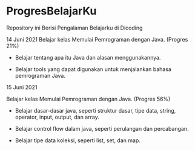 # ProgresBelajarKu
Repository ini Berisi Pengalaman Belajarku di Dicoding

14 Juni 2021
Belajar kelas Memulai Pemrograman dengan Java. (Progres 21%)

* Belajar tentang apa itu Java dan alasan menggunakannya.

* Belajar tools yang dapat digunakan untuk menjalankan bahasa pemrograman Java.


15 Juni 2021

Belajar kelas Memulai Pemrograman dengan Java. (Progres 56%)

* Belajar dasar-dasar java, seperti struktur dasar, tipe data, string, operator, input, output, dan array.

* Belajar control flow dalam java, seperti perulangan dan percabangan.

* Belajar tipe data koleksi, seperti list, set, dan map.

